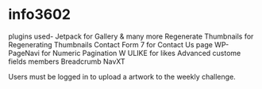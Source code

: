 # info3602
plugins used-
Jetpack for Gallery & many more
Regenerate Thumbnails for Regenerating Thumbnails
Contact Form 7 for Contact Us page
WP-PageNavi for Numeric Pagination
W ULIKE for likes
Advanced custome fields
members
Breadcrumb NavXT

Users must be logged in to upload a artwork to the weekly challenge.
